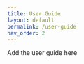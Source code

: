 ```yaml
---
title: User Guide
layout: default
permalink: /user-guide
nav_order: 2
---
```


Add the user guide here
